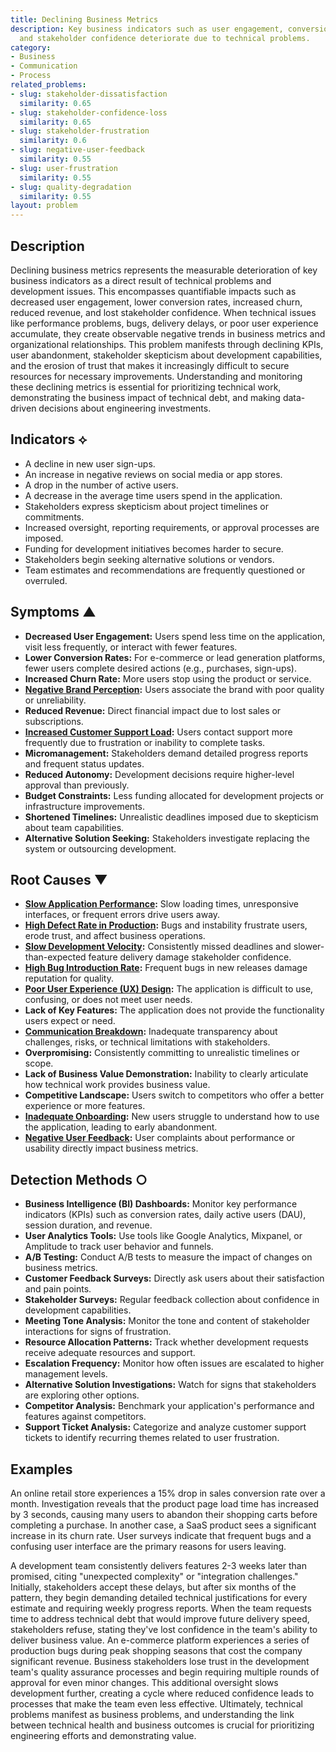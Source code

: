 ```yaml
---
title: Declining Business Metrics
description: Key business indicators such as user engagement, conversion rates, revenue,
  and stakeholder confidence deteriorate due to technical problems.
category:
- Business
- Communication
- Process
related_problems:
- slug: stakeholder-dissatisfaction
  similarity: 0.65
- slug: stakeholder-confidence-loss
  similarity: 0.65
- slug: stakeholder-frustration
  similarity: 0.6
- slug: negative-user-feedback
  similarity: 0.55
- slug: user-frustration
  similarity: 0.55
- slug: quality-degradation
  similarity: 0.55
layout: problem
---
```


## Description
Declining business metrics represents the measurable deterioration of key business indicators as a direct result of technical problems and development issues. This encompasses quantifiable impacts such as decreased user engagement, lower conversion rates, increased churn, reduced revenue, and lost stakeholder confidence. When technical issues like performance problems, bugs, delivery delays, or poor user experience accumulate, they create observable negative trends in business metrics and organizational relationships. This problem manifests through declining KPIs, user abandonment, stakeholder skepticism about development capabilities, and the erosion of trust that makes it increasingly difficult to secure resources for necessary improvements. Understanding and monitoring these declining metrics is essential for prioritizing technical work, demonstrating the business impact of technical debt, and making data-driven decisions about engineering investments.

## Indicators ⟡
- A decline in new user sign-ups.
- An increase in negative reviews on social media or app stores.
- A drop in the number of active users.
- A decrease in the average time users spend in the application.
- Stakeholders express skepticism about project timelines or commitments.
- Increased oversight, reporting requirements, or approval processes are imposed.
- Funding for development initiatives becomes harder to secure.
- Stakeholders begin seeking alternative solutions or vendors.
- Team estimates and recommendations are frequently questioned or overruled.

## Symptoms ▲

- **Decreased User Engagement:** Users spend less time on the application, visit less frequently, or interact with fewer features.
- **Lower Conversion Rates:** For e-commerce or lead generation platforms, fewer users complete desired actions (e.g., purchases, sign-ups).
- **Increased Churn Rate:** More users stop using the product or service.
- **[Negative Brand Perception](negative-brand-perception.md):** Users associate the brand with poor quality or unreliability.
- **Reduced Revenue:** Direct financial impact due to lost sales or subscriptions.
- **[Increased Customer Support Load](increased-customer-support-load.md):** Users contact support more frequently due to frustration or inability to complete tasks.
- **Micromanagement:** Stakeholders demand detailed progress reports and frequent status updates.
- **Reduced Autonomy:** Development decisions require higher-level approval than previously.
- **Budget Constraints:** Less funding allocated for development projects or infrastructure improvements.
- **Shortened Timelines:** Unrealistic deadlines imposed due to skepticism about team capabilities.
- **Alternative Solution Seeking:** Stakeholders investigate replacing the system or outsourcing development.

## Root Causes ▼

- **[Slow Application Performance](slow-application-performance.md):** Slow loading times, unresponsive interfaces, or frequent errors drive users away.
- **[High Defect Rate in Production](high-defect-rate-in-production.md):** Bugs and instability frustrate users, erode trust, and affect business operations.
- **[Slow Development Velocity](slow-development-velocity.md):** Consistently missed deadlines and slower-than-expected feature delivery damage stakeholder confidence.
- **[High Bug Introduction Rate](high-bug-introduction-rate.md):** Frequent bugs in new releases damage reputation for quality.
- **[Poor User Experience (UX) Design](poor-user-experience-ux-design.md):** The application is difficult to use, confusing, or does not meet user needs.
- **Lack of Key Features:** The application does not provide the functionality users expect or need.
- **[Communication Breakdown](communication-breakdown.md):** Inadequate transparency about challenges, risks, or technical limitations with stakeholders.
- **Overpromising:** Consistently committing to unrealistic timelines or scope.
- **Lack of Business Value Demonstration:** Inability to clearly articulate how technical work provides business value.
- **Competitive Landscape:** Users switch to competitors who offer a better experience or more features.
- **[Inadequate Onboarding](inadequate-onboarding.md):** New users struggle to understand how to use the application, leading to early abandonment.
- **[Negative User Feedback](negative-user-feedback.md):** User complaints about performance or usability directly impact business metrics.

## Detection Methods ○

- **Business Intelligence (BI) Dashboards:** Monitor key performance indicators (KPIs) such as conversion rates, daily active users (DAU), session duration, and revenue.
- **User Analytics Tools:** Use tools like Google Analytics, Mixpanel, or Amplitude to track user behavior and funnels.
- **A/B Testing:** Conduct A/B tests to measure the impact of changes on business metrics.
- **Customer Feedback Surveys:** Directly ask users about their satisfaction and pain points.
- **Stakeholder Surveys:** Regular feedback collection about confidence in development capabilities.
- **Meeting Tone Analysis:** Monitor the tone and content of stakeholder interactions for signs of frustration.
- **Resource Allocation Patterns:** Track whether development requests receive adequate resources and support.
- **Escalation Frequency:** Monitor how often issues are escalated to higher management levels.
- **Alternative Solution Investigations:** Watch for signs that stakeholders are exploring other options.
- **Competitor Analysis:** Benchmark your application's performance and features against competitors.
- **Support Ticket Analysis:** Categorize and analyze customer support tickets to identify recurring themes related to user frustration.

## Examples
An online retail store experiences a 15% drop in sales conversion rate over a month. Investigation reveals that the product page load time has increased by 3 seconds, causing many users to abandon their shopping carts before completing a purchase. In another case, a SaaS product sees a significant increase in its churn rate. User surveys indicate that frequent bugs and a confusing user interface are the primary reasons for users leaving.

A development team consistently delivers features 2-3 weeks later than promised, citing "unexpected complexity" or "integration challenges." Initially, stakeholders accept these delays, but after six months of the pattern, they begin demanding detailed technical justifications for every estimate and requiring weekly progress reports. When the team requests time to address technical debt that would improve future delivery speed, stakeholders refuse, stating they've lost confidence in the team's ability to deliver business value. An e-commerce platform experiences a series of production bugs during peak shopping seasons that cost the company significant revenue. Business stakeholders lose trust in the development team's quality assurance processes and begin requiring multiple rounds of approval for even minor changes. This additional oversight slows development further, creating a cycle where reduced confidence leads to processes that make the team even less effective. Ultimately, technical problems manifest as business problems, and understanding the link between technical health and business outcomes is crucial for prioritizing engineering efforts and demonstrating value.